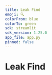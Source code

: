 ```yaml
---
title: Leak Find
emoji: 🔍
colorFrom: blue
colorTo: green
sdk: streamlit
sdk_version: 1.25.0
app_file: app.py
pinned: false
---
```


#  Leak Find